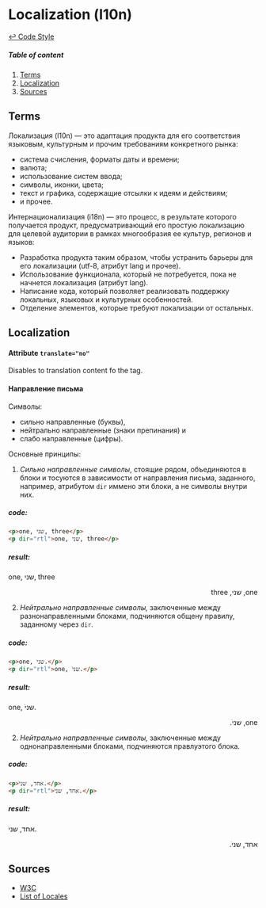 Localization (l10n)
==

[↩ Code Style](./README.md#code-style)

##### Table of content
1. [Terms](#terms)
2. [Localization](#localization)
3. [Sources](#sources)

Terms
--

Локализация (l10n) — это адаптация продукта для его соответствия языковым, культурным и прочим требованиям конкретного рынка:

 * система счисления, форматы даты и времени;
 * валюта;
 * использование систем ввода;
 * символы, иконки, цвета;
 * текст и графика, содержащие отсылки к идеям и действиям;
 * и прочее.

Интернационализация (i18n) — это процесс, в результате которого получается продукт, предусматривающий его простую локализацию для целевой аудитории в рамках многообразия ее культур, регионов и языков:

 * Разработка продукта таким образом, чтобы устранить барьеры для его локализации (utf-8, атрибут lang и прочее).
 * Использование функционала, который не потребуется, пока не начнется локализация (атрибут lang).
 * Написание кода, который позволяет реализовать поддержку локальных, языковых и культурных особенностей.
 * Отделение элементов, которые требуют локализации от остальных.

Localization
--

#### Attribute `translate="no"`

Disables to translation content fo the tag.

#### Направление письма

Символы:
 * сильно направленные (буквы),
 * нейтрально направленные (знаки препинания) и
 * слабо направленные (цифры).

Основные принципы:
 1. *Сильно направленные символы*, стоящие рядом, объединяются в блоки и тосуются в зависимости от направления письма, заданного, например, атрибутом `dir` иммено эти блоки, а не символы внутри них.
 
 ##### code:
 ```html
 <p>one, שני, three</p>
 <p dir="rtl">one, שני, three</p>
 ```
 ##### result:
 <p>one, שני, three</p>
 <p dir="rtl">one, שני, three</p>

 2. *Нейтрально направленные символы,* заключенные между разнонаправленными блоками, подчиняются общену правилу, заданному через `dir`.
 
 ##### code:
 ```html
 <p>one, שניׁ.</p>
 <p dir="rtl">one, שניׁ.</p>
 ```
 ##### result:
 <p>one, שניׁ.</p>
 <p dir="rtl">one, שניׁ.</p>

 2. *Нейтрально направленные символы,* заключенные между однонаправленными блоками, подчиняются правлуэтого блока.
 
 ##### code:
 ```html
 <p>אחד, שניׁ.</p>
 <p dir="rtl">אחד, שניׁ.</p>
 ```
 ##### result:
 <p>אחד, שניׁ.</p>
 <p dir="rtl">אחד, שניׁ.</p>

Sources
--
 * [W3C](https://www.w3.org/International/)
 * [List of Locales](http://www.localeplanet.com/icu/index.html)
